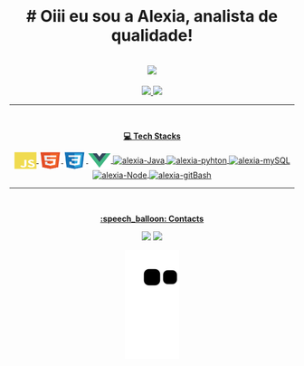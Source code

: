 <div align="center"><br>
<h1># Oiii eu sou a Alexia, analista de qualidade!</h1> 
<div align="center"><br>
<img src="https://github.com/alexiakarine/Portifolios-projetos-fatec/blob/master/Icons/x.jpeg" width="200" heigth="200"/>
<div align="center"><br>
  <a href="https://github.com/alexiakarine">
  <img height="180em" src="https://github-readme-stats.vercel.app/api?username=alexiakarine&show_icons=true&theme=dracula&include_all_commits=true&count_private=true"/>
  <img height="180em" src="https://github-readme-stats.vercel.app/api/top-langs/?username=alexiakarine&layout=compact&langs_count=7&theme=dracula"/>
</div>
<hr/>
<div align="center"><br>
   <p><b> 💻 Tech Stacks </b></p>
  <img align="center" alt="alexia-Js" height="30" width="40" src="https://raw.githubusercontent.com/devicons/devicon/master/icons/javascript/javascript-plain.svg">
  <img align="center" alt="alexia-HTML" height="30" width="40" src="https://raw.githubusercontent.com/devicons/devicon/master/icons/html5/html5-original.svg">
  <img align="center" alt="alexia-CSS" height="30" width="40" src="https://raw.githubusercontent.com/devicons/devicon/master/icons/css3/css3-original.svg">
  <img align="center" alt="alexia-Js" height="30" width="40" src="https://raw.githubusercontent.com/devicons/devicon/master/icons/vuejs/vuejs-original.svg">
  <img align="center" alt="alexia-Java " height="65" width="70" src="https://icongr.am/devicon/java-original-wordmark.svg?size=128&color=currentColor">
  <img align="center" alt="alexia-pyhton " height="45" width="75" src="https://icongr.am/devicon/python-original.svg?size=128&color=currentColor">
  <img align="center" alt="alexia-mySQL " height="40" width="50" src="https://icongr.am/devicon/mysql-original.svg?size=128&color=currentColor">
  <img align="center" alt="alexia-Node " height="50" width="75" src="https://icongr.am/devicon/mongodb-original.svg?size=128&color=currentColor">
  <img align="center" alt="alexia-gitBash " height="65" width="70" src="https://icongr.am/devicon/oracle-original.svg?size=128&color=currentColor">
 

</div>
<hr/>
<div align="center"><br>
   <p><b> :speech_balloon: Contacts </b></p>
   <a href = "mailto:contatoalexiakarine18@gmail.com"><img src="https://img.shields.io/badge/-Gmail-%23333?style=for-the-badge&logo=gmail&logoColor=white" target="_blank"></a>
   <a href="https://www.linkedin.com/in/alexiakarinesilva-45875016a" target="_blank"><img src="https://img.shields.io/badge/-LinkedIn-%230077B5?style=for-the-badge&logo=linkedin&logoColor=white" target="_blank"></a> 
 
  ![Snake animation](https://github.com/rafaballerini/rafaballerini/blob/output/github-contribution-grid-snake.svg)
 
</div>
